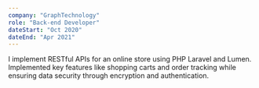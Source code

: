 ```yaml
---
company: "GraphTechnology"
role: "Back-end Developer"
dateStart: "Oct 2020"
dateEnd: "Apr 2021"
---
```


I implement RESTful APIs for an online store using PHP Laravel and Lumen. Implemented key features like shopping carts and order tracking while ensuring data security through encryption and authentication.
